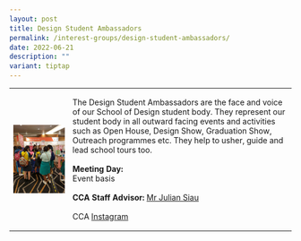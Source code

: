```yaml
---
layout: post
title: Design Student Ambassadors
permalink: /interest-groups/design-student-ambassadors/
date: 2022-06-21
description: ""
variant: tiptap
---
```

<table style="minWidth: 50px">
<colgroup>
<col>
<col>
</colgroup>
<tbody>
<tr>
<td rowspan="1" colspan="1">
<div class="isomer-image-wrapper">
<img style="display:block;margin-left:auto;margin-right:auto;" height="auto" width="100%" alt="Design Student Ambassadors" src="/images/CCA_design_ambassadors.jpg">
</div>
</td>
<td rowspan="1" colspan="1">
<p>The Design Student Ambassadors are the face and voice of our School of
Design student body. They represent our student body in all outward facing
events and activities such as Open House, Design Show, Graduation Show,
Outreach programmes etc. They help to usher, guide and lead school tours
too.
<br>
<br><strong>Meeting Day:</strong>
<br>Event basis
<br>
<br><strong>CCA Staff Advisor:</strong>  <a href="mailto:Julian_SIAU@TP.EDU.SG" rel="noopener noreferrer nofollow" target="_blank">Mr Julian Siau</a>
<br>
<br>CCA <a href="https://www.instagram.com/designstudentambassadors" rel="noopener noreferrer nofollow" target="_blank">Instagram</a>
</p>
</td>
</tr>
</tbody>
</table>
<p></p>